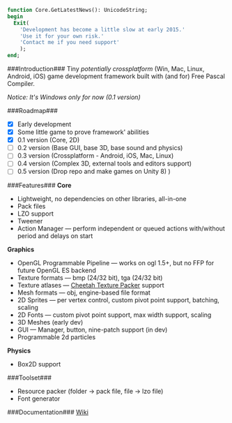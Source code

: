 ```pascal
function Core.GetLatestNews(): UnicodeString;
begin
  Exit(
    'Development has become a little slow at early 2015.'
    'Use it for your own risk.'
    'Contact me if you need support'
    );
end;
```

###Introduction###
Tiny *potentially crossplatform* (Win, Mac, Linux, Android, iOS) game development framework built with (and for) Free Pascal Compiler.

*Notice: It's Windows only for now (0.1 version)*

###Roadmap###
 - [x] Early development
 - [x] Some little game to prove framework' abilities
 - [x] 0.1 version (Core, 2D) 
 - [ ] 0.2 version (Base GUI, base 3D, base sound and physics)
 - [ ] 0.3 version (Crossplatform - Android, iOS, Mac, Linux)
 - [ ] 0.4 version (Complex 3D, external tools and editors support)
 - [ ] 0.5 version (Drop repo and make games on Unity 8) )

###Features###
**Core**
* Lightweight, no dependencies on other libraries, all-in-one
* Pack files
* LZO support
* Tweener
* Action Manager — perform independent or queued actions with/without period and delays on start

**Graphics**
* OpenGL Programmable Pipeline — works on ogl 1.5+, but no FFP for future OpenGL ES backend
* Texture formats — bmp (24/32 bit), tga (24/32 bit)
* Texture atlases — [Cheetah Texture Packer](https://github.com/scriptum/Cheetah-Texture-Packer) support
* Mesh formats — obj, engine-based file format
* 2D Sprites — per vertex control, custom pivot point support, batching, scaling
* 2D Fonts — custom pivot point support, max width support, scaling
* 3D Meshes (early dev)
* GUI — Manager, button, nine-patch support (in dev)
* Programmable 2d particles

**Physics**
* Box2D support

###Toolset###
* Resource packer (folder -> pack file, file -> lzo file)
* Font generator

###Documentation###
[Wiki](https://github.com/perfectdaemon/tiny-glr/wiki)
